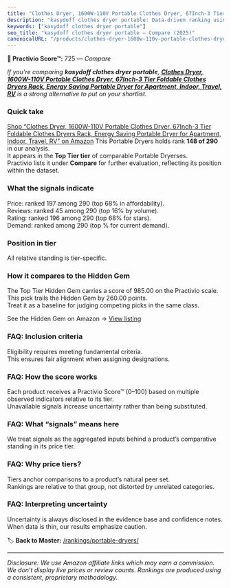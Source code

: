 ```yaml
---
title: "Clothes Dryer, 1600W-110V Portable Clothes Dryer, 67Inch-3 Tier Foldable Clothes Dryers Rack, Energy Saving Portable Dryer for Apartment, Indoor, Travel, RV"
description: "kasydoff clothes dryer portable: Data-driven ranking using the Practivio Score™. Positioned by quality, value, demand, findability, momentum."
keywords: ["kasydoff clothes dryer portable"]
seo_title: "kasydoff clothes dryer portable — Compare (2025)"
canonicalURL: "/products/clothes-dryer-1600w-110v-portable-clothes-dryer-67inch-3-tier-foldable-clothes-dryers-rack-energy-saving-portable-dryer-for-apartment-indoor-travel-rv-B0DB5KVV55/"
---
```


**🛒 Practivio Score™:** 725 — _Compare_


*If you're comparing **kasydoff clothes dryer portable**, **[Clothes Dryer, 1600W-110V Portable Clothes Dryer, 67Inch-3 Tier Foldable Clothes Dryers Rack, Energy Saving Portable Dryer for Apartment, Indoor, Travel, RV](https://www.amazon.com/dp/B0DB5KVV55?tag=practivio-20)** is a strong alternative to put on your shortlist.*
### Quick take
[Shop “Clothes Dryer, 1600W-110V Portable Clothes Dryer, 67Inch-3 Tier Foldable Clothes Dryers Rack, Energy Saving Portable Dryer for Apartment, Indoor, Travel, RV” on Amazon](https://www.amazon.com/dp/B0DB5KVV55?tag=practivio-20)
This Portable Dryers holds rank **148 of 290** in our analysis.  
It appears in the **Top Tier tier** of comparable Portable Dryerses.  
Practivio lists it under **Compare** for further evaluation, reflecting its position within the dataset.

### What the signals indicate
Price: ranked 197 among 290 (top 68% in affordability).  
Reviews: ranked 45 among 290 (top 16% by volume).  
Rating: ranked 196 among 290 (top 68% for stars).  
Demand: ranked  among 290 (top % for current demand).

### Position in tier
All relative standing is tier-specific.

### How it compares to the Hidden Gem
The Top Tier Hidden Gem carries a score of 985.00 on the Practivio scale.  
This pick trails the Hidden Gem by 260.00 points.  
Treat it as a baseline for judging competing picks in the same class.  

See the Hidden Gem on Amazon → [View listing](https://www.amazon.com/dp/B0799Q45TT?tag=practivio-20)

### FAQ: Inclusion criteria
Eligibility requires meeting fundamental criteria.  
This ensures fair alignment when assigning designations.

### FAQ: How the score works
Each product receives a Practivio Score™ (0–100) based on multiple observed indicators relative to its tier.  
Unavailable signals increase uncertainty rather than being substituted.

### FAQ: What “signals” means here
We treat signals as the aggregated inputs behind a product’s comparative standing in its price tier.

### FAQ: Why price tiers?
Tiers anchor comparisons to a product’s natural peer set.  
Rankings are relative to that group, not distorted by unrelated categories.

### FAQ: Interpreting uncertainty
Uncertainty is always disclosed in the evidence base and confidence notes.  
When data is thin, our results emphasize caution.

<!-- Missing template for Compare/CompareWithinPriceClass -->


🏷️ **Back to Master:** [/rankings/portable-dryers/](/rankings/portable-dryers/)

---
_Disclosure: We use Amazon affiliate links which may earn a commission. We don’t display live prices or review counts. Rankings are produced using a consistent, proprietary methodology._
